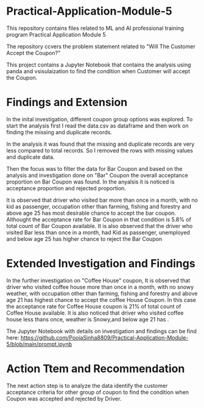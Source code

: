 # Practical-Application-Module-5
This repository contains files related to ML and AI professional training program Practical Application Module 5

The repository ccvers the problem statement related to "Will The Customer Accept the Coupon?"

This project contains a Jupyter Notebook that contains the analysis using panda and vsisulaization to find the condition when Customer will accept the Coupon.

# Findings and Extension
In the inital investigation, different coupon group options was explored. To start the analysis first I read the data.csv as dataframe and then work on finding the missing and duplicate records. 

In the analysis it was found that the missing and duplicate records are very less compared to total records. So I removed the rows with missing values and duplicate data. 

Then the focus was to filter the data for Bar Coupon and based on the analysis and investigation done on "Bar" Coupon the overall acceptance proportion on Bar Coupon was found. In the anyalsis it is noticed  is acceptance proportion and  rejected proportion.

It is observed that driver who visited bar more than once in a month, with no kid as passenger, occupation other than farming, fishing and forestry and above age 25 has most desirable chance to accept the bar coupon. Althought the acceptance rate for Bar Coupon in that condition is 5.8% of total count of Bar Coupon available. It is also observed that the driver who visited Bar less than once in a month, had Kid as passenger, unemployed and below age 25 has higher chance to reject the Bar Coupon 

# Extended Investigation and Findings
In the further investigation on "Coffee House" coupon, It is observed that driver who visited coffee house more than once in a month, with no snowy weather, with occupation other than farming, fishing and forestry and above age 21 has highest chance to accept the coffee House Coupon. In this case the acceptance rate for Coffee House coupon is 21% of total count of Coffee House available. It is also noticed that driver who visited coffee house less thans once, weather is Snowy,and  below age 21 has .

The Jupyter Notebook with details on investigation and findings can be find  here: https://github.com/PoojaSinha8809/Practical-Application-Module-5/blob/main/prompt.ipynb

# Action Ttem and Recommendation 
The next action step is to analyze the data identify the customer acceptance criteria for other group of coupon to find the condition when Coupon was accepted and rejected by Driver. 
